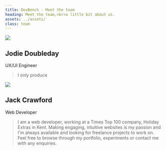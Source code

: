 ```yaml
---
title: DevBench - Meet the team
heading: Meet the team,<br>a little bit about us.
assets: ../assets/
class: team
---
```


<div class="member">
  <div class="avatar-container"><img src="{{ page.assets }}/images/jodie-retina.jpg" /></div>
  <div class="profile">
    <h2>Jodie Doubleday</h2>
    <p class="lead">UX/UI Engineer</p>
    <blockquote>I only produce </blockquote>
  </div>
</div>
<div class="member">
  <div class="avatar-container"><img src="{{ page.assets }}/images/jack-retina.jpg" /></div>
  <div class="profile">
    <h2>Jack Crawford</h2>
    <p class="lead">Web Developer</p>
    <blockquote>I am a web developer, working at a Times Top 100 company, Holiday Extras in Kent. Making engaging, intuitive websites is my passion and I'm always available and looking for freelance projects to work on. Feel free to browse through my portfolio, experiments or contact me with any enquiries.</blockquote>
  </div>
</div>

